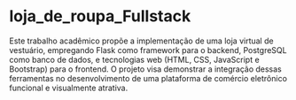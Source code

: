 # loja_de_roupa_Fullstack
Este trabalho acadêmico propõe a implementação de uma loja virtual de vestuário, empregando Flask como framework para o backend, PostgreSQL como banco de dados, e tecnologias web (HTML, CSS, JavaScript e Bootstrap) para o frontend. O projeto visa demonstrar a integração dessas ferramentas no desenvolvimento de uma plataforma de comércio eletrônico funcional e visualmente atrativa.
